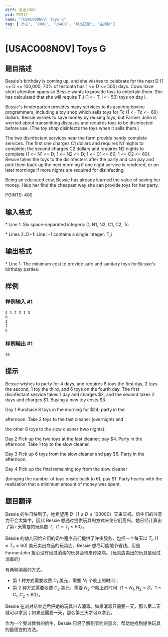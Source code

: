 ```yaml
---
diff: 省选/NOI-
pid: P2917
name: "[USACO08NOV] Toys G"
tag: ['贪心', '2008', 'USACO', '状态压缩', '生成树']
---
```

# [USACO08NOV] Toys G
## 题目描述

Bessie's birthday is coming up, and she wishes to celebrate for the next D (1 <= D <= 100,000; 70% of testdata has 1 <= D <= 500) days. Cows have short attention spans so Bessie wants to provide toys to entertain them. She has calculated that she will require T\_i (1 <= T\_i <= 50) toys on day i.

Bessie's kindergarten provides many services to its aspiring bovine programmers, including a toy shop which sells toys for Tc (1 <= Tc <= 60) dollars. Bessie wishes to save money by reusing toys, but Farmer John is worried about transmitting diseases and requires toys to be disinfected before use. (The toy shop disinfects the toys when it sells them.)

The two disinfectant services near the farm provide handy complete services. The first one charges C1 dollars and requires N1 nights to complete; the second charges C2 dollars and requires N2 nights to complete (1 <= N1 <= D; 1 <= N2 <= D; 1 <= C1 <= 60; 1 <= C2 <= 60). Bessie takes the toys to the disinfecters after the party and can pay and pick them back up the next morning if one night service is rendered, or on later mornings if more nights are required for disinfecting.

Being an educated cow, Bessie has already learned the value of saving her money. Help her find the cheapest way she can provide toys for her party.

POINTS: 400

## 输入格式

\* Line 1: Six space-separated integers: D, N1, N2, C1, C2, Tc

\* Lines 2..D+1: Line i+1 contains a single integer: T\_i

## 输出格式

\* Line 1: The minimum cost to provide safe and sanitary toys for Bessie's birthday parties.

## 样例

### 样例输入 #1
```
4 1 2 2 1 3 
8 
2 
1 
6 

```
### 样例输出 #1
```
35 

```
## 提示

Bessie wishes to party for 4 days, and requires 8 toys the first day, 2 toys the second, 1 toy the third, and 6 toys on the fourth day. The first disinfectant service takes 1 day and charges $2, and the second takes 2 days and charges $1. Buying a new toy costs $3.


Day 1   Purchase 8 toys in the morning for $24; party in the

afternoon. Take 2 toys to the fast cleaner (overnight) and 

the other 6 toys to the slow cleaner (two nights). 

Day 2   Pick up the two toys at the fast cleaner; pay $4. Party in the afternoon. Take 1 toy to the slow cleaner. 

Day 3   Pick up 6 toys from the slow cleaner and pay $6. Party in the afternoon.

Day 4   Pick up the final remaining toy from the slow cleaner

(bringing the number of toys onsite back to 6); pay $1. Party hearty with the realization that a minimum amount of money was spent.

## 题目翻译

Bessie 的生日快到了，她希望用 $D$（$1 \le D \le 100000$）天来庆祝。奶牛们的注意力不会太集中，因此 Bessie 想通过提供玩具的方式来使它们高兴。她已经计算出了第 $i$ 天需要的玩具数 $T_i$（$1 \le T_i \le 50$）。

Bessie 的幼儿园给它们的奶牛程序员们提供了许多服务，包括一个每天以 $T_c\ (1 \le T_c \le 60)$ 美元卖出商品的玩具店。Bessie 想尽可能地节省钱。但是 FarmerJohn 担心没有经过消毒的玩具会带来传染病。（玩具店卖出的玩具是经过消毒的）

有两种消毒的方式。

- 第 $1$ 种方式需要收费 $C_1$ 美元，需要 $N_1$ 个晚上的时间；
- 第 $2$ 种方式需要收费 $C_2$ 美元，需要 $N_2$ 个晚上的时间（$1 \le N_1,N_2 \le D$，$1 \le C_1,C_2 \le 60$）。

Bessie 在派对结束之后把她的玩具带去消毒。如果消毒只需要一天，那么第二天就可以拿到；如果还需要一天，那么第三天才可以拿到。

作为一个受过教育的奶牛，Bessie 已经了解到节约的意义。帮助她找到提供玩具的最便宜的方法。
